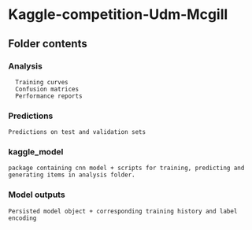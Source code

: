 # Kaggle-competition-Udm-Mcgill

## Folder contents
### Analysis
      Training curves
      Confusion matrices
      Performance reports
### Predictions
    Predictions on test and validation sets
### kaggle_model
    package containing cnn model + scripts for training, predicting and generating items in analysis folder.
    
### Model outputs
    Persisted model object + corresponding training history and label encoding
